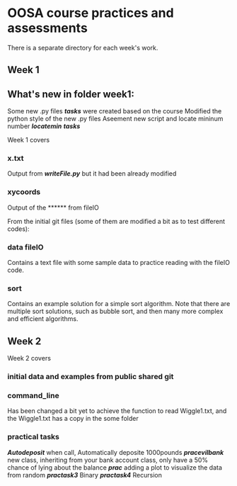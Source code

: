 # OOSA course practices and assessments

There is a separate directory for each week's work. 

## Week 1

## What's new in folder week1:
Some new .py files ***tasks*** were created based on the course 
Modified the python style of the new .py files
Aseement new script and locate mininum number ***locatemin*** ***tasks***

Week 1 covers

### x.txt
Output from ***writeFile.py*** but it had been already modified

### xycoords
Output of the ****** from fileIO

From the initial git files (some of them are modified a bit as to test different codes):
### data fileIO
Contains a text file with some sample data to practice reading with the fileIO code.
### sort
Contains an example solution for a simple sort algorithm. Note that there are multiple sort solutions, such as bubble sort, and then many more complex and efficient algorithms.


## Week 2

Week 2 covers
### initial data and examples from public shared git

### command\_line
Has been changed a bit yet to achieve the function to read Wiggle1.txt, and the Wiggle1.txt has a copy in the some folder

### practical tasks
***Autodeposit*** when call, Automatically deposite 1000pounds
***pracevilbank*** new class, inheriting from your bank account class, only have a 50% chance of lying about the balance
***prac*** adding a plot to visualize the data from random
***practask3*** Binary
***practask4*** Recursion


